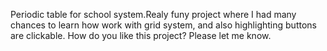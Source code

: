 
Periodic table for school system.Realy funy project where I had many chances to learn how work with grid system, and also highlighting buttons are clickable. How do you like this project? Please let me know.
